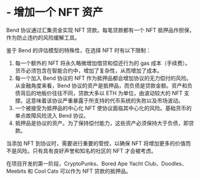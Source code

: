# - 增加一个 NFT 资产

Bend 协议通过汇集资金实现 NFT 贷款。每笔贷款都有一个 NFT 抵押品作担保，作为防止违约的风险缓解工具。

鉴于 Bend 的评估模型的特殊性，在选择 NFT 时有以下限制：

1. 每一个额外的 NFT 将永久略微增加借贷和偿还行为的 gas 成本（手续费）。货币必须包含在智能合约中，增加了复杂性，从而增加了成本。
2. 每一个加入 Bend 协议的 NFT 作为抵押品都会增加协议的无力偿付的风险。从金融角度来看，Bend 协议的资产是抵押品，而负债是贷款金额。资产和负债背后的地板价往往不同，贷款大多以 ETH 为单位，由波动较大的 NFT 支撑。这意味着该协议严重暴露于所支持的代币系统的失败以及市场波动。
3. 一个被接受为抵押品的中心化 NFT 使协议面临其中心化的风险。基础货币的单点故障风险流入 Bend 协议。
4. 抵押品是协议的资产。为了保持偿付能力，这些资产必须保持大于负债，即贷款。

当添加 NFT 到协议时，需要进行重要的管控，以确保 NFT 将增加更多的价值而不是风险。只有具有良好声誉和知名的社区的 NFT 才会被考虑。&#x20;

在项目开发的第一阶段，CryptoPunks、Bored Ape Yacht Club、Doodles、Meebits 和 Cool Cats 可以作为 NFT 贷款的抵押品。
